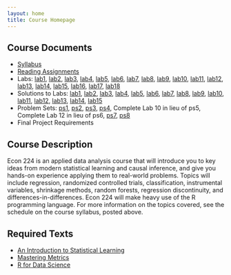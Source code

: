 ```yaml
---
layout: home 
title: Course Homepage
---
```


## Course Documents
- [Syllabus](./syllabus.pdf)
- [Reading Assignments](./reading-questions.pdf)
- Labs: [lab1](./lab01_student.Rmd), [lab2](./lab02_student.Rmd), [lab3](./lab03_student.Rmd), [lab4](./lab04_student.Rmd), [lab5](./lab05_student.Rmd), [lab6](./lab06_student.Rmd), [lab7](./lab07_student.Rmd), [lab8](./lab08_student.Rmd), [lab9](./lab09_student.Rmd), [lab10](./lab10_student.Rmd), [lab11](./lab11_student.Rmd), [lab12](./lab12_student.Rmd), [lab13](./lab13_student.Rmd), [lab14](./lab14_student.Rmd), [lab15](./lab15_student.Rmd), [lab16](./lab16_student.Rmd), [lab17](./lab17_student.Rmd), [lab18](./lab18_student.Rmd)
- Solutions to Labs: [lab1](./lab01.pdf), [lab2](./lab02.pdf), [lab3](./lab03.pdf), [lab4](./lab04.pdf), [lab5](./lab05.pdf), [lab6](./lab06.pdf),  [lab7](./lab07.pdf), [lab8](./lab08.pdf), [lab9](./lab09.pdf), [lab10](./lab10.pdf), [lab11](./lab11.pdf), [lab12](./lab12.pdf), [lab13](./lab13.pdf), [lab14](./lab14.pdf), [lab15](./lab15.pdf)
- Problem Sets: [ps1](./ps01-college.pdf), [ps2](./ps02-STAR.pdf), [ps3](./ps03-gpaKNN.pdf), [ps4](./ps04.pdf), Complete Lab 10 in lieu of ps5, Complete Lab 12 in lieu of ps6, [ps7](./ps07.pdf), [ps8](./ps08.pdf)
- Final Project Requirements

## Course Description
Econ 224 is an applied data analysis course that will introduce you to
key ideas from modern statistical learning and causal inference, and give you hands-on experience applying them to real-world problems. 
Topics will include regression, randomized controlled trials,
classification, instrumental variables, shrinkage methods, random forests, regression discontinuity, and differences-in-differences. Econ 224 will make heavy use of the R programming language. 
For more information on the topics covered, see the schedule on the course syllabus, posted above. 

## Required Texts
  - [An Introduction to Statistical Learning](http://www-bcf.usc.edu/~gareth/ISL/)
  - [Mastering Metrics](http://masteringmetrics.com/)
  - [R for Data Science](http://r4ds.had.co.nz)




 


 

